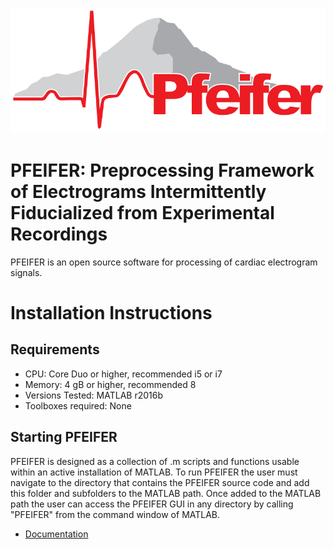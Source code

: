 
![Pfeifer](DOC/Figures/pfeifer_logo.png)

# PFEIFER: Preprocessing Framework of Electrograms Intermittently Fiducialized from Experimental Recordings

PFEIFER is an open source software for processing of cardiac electrogram signals. 

# Installation Instructions

## Requirements
- CPU: Core Duo or higher, recommended i5 or i7 
- Memory: 4 gB or higher, recommended 8 
- Versions Tested: MATLAB r2016b
- Toolboxes required: None

## Starting PFEIFER 

PFEIFER is designed as a collection of .m scripts and functions usable within an active installation of MATLAB. To run PFEIFER the user must navigate to the directory that contains the PFEIFER source code and add this folder and subfolders to the MATLAB path. Once added to the MATLAB path the user can access the PFEIFER GUI in any directory by calling "PFEIFER" from the command window of MATLAB.



- [Documentation](http://sci.utah.edu/devbuilds/pfeifer_docs/PfeiferDocumentation.pdf)

